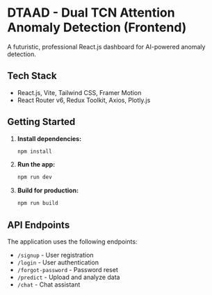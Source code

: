# DTAAD - Dual TCN Attention Anomaly Detection (Frontend)

A futuristic, professional React.js dashboard for AI-powered anomaly detection.


## Tech Stack
- React.js, Vite, Tailwind CSS, Framer Motion
- React Router v6, Redux Toolkit, Axios, Plotly.js

## Getting Started

1. **Install dependencies:**
   ```bash
   npm install
   ```
2. **Run the app:**
   ```bash
   npm run dev
   ```

3. **Build for production:**
   ```bash
   npm run build
   ```
## API Endpoints

The application uses the following endpoints:
- `/signup` - User registration
- `/login` - User authentication
- `/forgot-password` - Password reset
- `/predict` - Upload and analyze data
- `/chat` - Chat assistant
